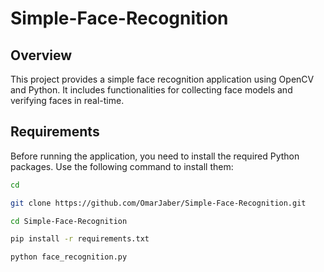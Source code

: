 # Simple-Face-Recognition

## Overview

This project provides a simple face recognition application using OpenCV and Python. It includes functionalities for collecting face models and verifying faces in real-time.

## Requirements

Before running the application, you need to install the required Python packages. Use the following command to install them:

```bash
cd
```

```bash
git clone https://github.com/OmarJaber/Simple-Face-Recognition.git
```

```bash
cd Simple-Face-Recognition
```

```bash
pip install -r requirements.txt
```

```bash
python face_recognition.py
```